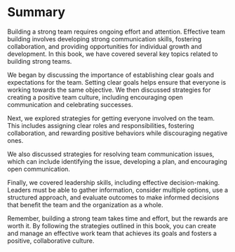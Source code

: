 Summary
================

Building a strong team requires ongoing effort and attention. Effective team building involves developing strong communication skills, fostering collaboration, and providing opportunities for individual growth and development. In this book, we have covered several key topics related to building strong teams.

We began by discussing the importance of establishing clear goals and expectations for the team. Setting clear goals helps ensure that everyone is working towards the same objective. We then discussed strategies for creating a positive team culture, including encouraging open communication and celebrating successes.

Next, we explored strategies for getting everyone involved on the team. This includes assigning clear roles and responsibilities, fostering collaboration, and rewarding positive behaviors while discouraging negative ones.

We also discussed strategies for resolving team communication issues, which can include identifying the issue, developing a plan, and encouraging open communication.

Finally, we covered leadership skills, including effective decision-making. Leaders must be able to gather information, consider multiple options, use a structured approach, and evaluate outcomes to make informed decisions that benefit the team and the organization as a whole.

Remember, building a strong team takes time and effort, but the rewards are worth it. By following the strategies outlined in this book, you can create and manage an effective work team that achieves its goals and fosters a positive, collaborative culture.
